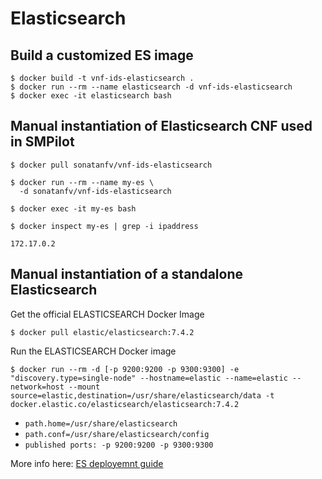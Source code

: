 # Elasticsearch

## Build a customized ES image

```
$ docker build -t vnf-ids-elasticsearch .
$ docker run --rm --name elasticsearch -d vnf-ids-elasticsearch
$ docker exec -it elasticsearch bash
```

## Manual instantiation of Elasticsearch CNF used in SMPilot

```
$ docker pull sonatanfv/vnf-ids-elasticsearch

$ docker run --rm --name my-es \
  -d sonatanfv/vnf-ids-elasticsearch

$ docker exec -it my-es bash

$ docker inspect my-es | grep -i ipaddress

172.17.0.2
```

## Manual instantiation of a standalone Elasticsearch

Get the official ELASTICSEARCH Docker Image

```$ docker pull elastic/elasticsearch:7.4.2```

Run the ELASTICSEARCH Docker image

```$ docker run --rm -d [-p 9200:9200 -p 9300:9300] -e "discovery.type=single-node" --hostname=elastic --name=elastic --network=host --mount source=elastic,destination=/usr/share/elasticsearch/data -t docker.elastic.co/elasticsearch/elasticsearch:7.4.2```


* `path.home=/usr/share/elasticsearch`
* `path.conf=/usr/share/elasticsearch/config`
* `published ports: -p 9200:9200 -p 9300:9300`

More info here: [ES deployemnt guide](https://www.elastic.co/guide/en/elasticsearch/reference/current/index.html)

